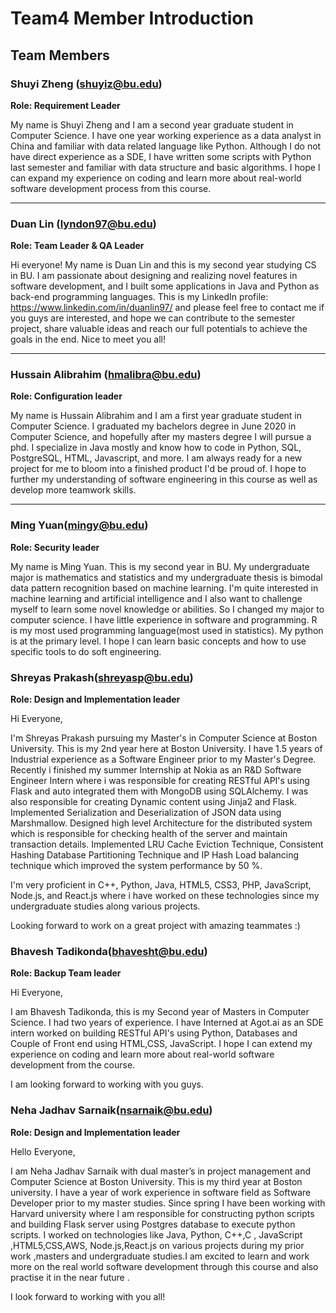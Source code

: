 # Team4 Member Introduction

## Team Members

### Shuyi Zheng (shuyiz@bu.edu)
**Role: Requirement Leader**

My name is Shuyi Zheng and I am a second year graduate student in Computer Science. I have one year working experience as a data analyst in China and familiar with data related language like Python. Although I do not have direct experience as a SDE, I have written some scripts with Python last semester and familiar with data structure and basic algorithms. I hope I can expand my experience on coding and learn more about real-world software development process  from this course.

---

### Duan Lin (lyndon97@bu.edu)

**Role: Team Leader & QA Leader**

Hi everyone! My name is Duan Lin and this is my second year studying CS in BU. I am passionate about designing and realizing novel features in software development, and I built some applications in Java and Python as back-end programming languages. This is my LinkedIn profile: https://www.linkedin.com/in/duanlin97/ and please feel free to contact me if you guys are interested, and hope we can contribute to the semester project, share valuable ideas and reach our full potentials to achieve the goals in the end. Nice to meet you all!

---

### Hussain Alibrahim (hmalibra@bu.edu)

**Role: Configuration leader**

My name is Hussain Alibrahim and I am a first year graduate student in Computer Science. I graduated my bachelors degree in June 2020 in Computer Science, and hopefully after my masters degree I will pursue a phd. I specialize in Java mostly and know how to code in Python, SQL, PostgreSQL, HTML, Javascript, and more. I am always ready for a new project for me to bloom into a finished product I'd be proud of. I hope to further my understanding of software engineering in this course as well as develop more teamwork skills.

-------

###  Ming Yuan(mingy@bu.edu)

**Role: Security leader**

My name is Ming Yuan. This is my second year in BU. My undergraduate major is mathematics and statistics and my undergraduate thesis is bimodal data pattern recognition based on machine learning. I'm quite interested in machine learning and artificial intelligence and I also want to challenge myself to learn some novel knowledge or abilities. So I changed my major to computer science. I have little experience in software and programming. R is my most used programming language(most used in statistics). My python is at the primary level. I hope I can learn basic concepts and how to use specific tools to do soft engineering.

###  Shreyas Prakash(shreyasp@bu.edu)

**Role: Design and Implementation leader**

Hi Everyone,

I'm Shreyas Prakash pursuing my Master's in Computer Science at Boston University. This is my 2nd year here at Boston University.
I have 1.5 years of Industrial experience as a Software Engineer prior to my Master's Degree. Recently i finished my summer Internship at Nokia as an R&D Software Engineer Intern where i was responsible for creating RESTful API's using Flask and auto integrated them with MongoDB using SQLAlchemy. I was also responsible for creating Dynamic content using Jinja2 and Flask. Implemented Serialization and Deserialization of JSON data using Marshmallow. Designed high level Architecture for the distributed system which is responsible for checking health of the server and maintain transaction details. Implemented LRU Cache Eviction Technique, Consistent Hashing Database Partitioning Technique and IP Hash Load balancing technique which improved the system performance by 50 %.

I'm very proficient in C++, Python,  Java, HTML5, CSS3, PHP, JavaScript, Node.js, and React.js where i have worked on these technologies since my undergraduate studies along various projects.

Looking forward to work on a great project with amazing teammates :) 

###  Bhavesh Tadikonda(bhavesht@bu.edu)

**Role: Backup Team leader**

Hi Everyone,

I am Bhavesh Tadikonda, this is my Second year of Masters in Computer Science. 
I had two years of experience. I have Interned at Agot.ai as an SDE intern worked on building RESTful API's using Python, Databases and Couple of Front end using HTML,CSS, JavaScript. 
I hope I can extend my experience on coding and learn more about real-world software development from the course. 

I am looking forward to working with you guys. 


### Neha Jadhav Sarnaik(nsarnaik@bu.edu)

**Role: Design and Implementation leader**

Hello Everyone,

I am Neha Jadhav Sarnaik with dual master’s in project management and Computer Science at Boston University. This is my third year at Boston university. I have a year of work experience in software field as Software Developer prior to my master studies. Since spring I have been working with Harvard university where I am responsible for constructing python scripts and building Flask server using Postgres database to execute python scripts. I worked on technologies like Java, Python, C++,C , JavaScript ,HTML5,CSS,AWS, Node.js,React.js on various projects during my prior work ,masters and undergraduate studies.I am excited to learn and work more on the real world software development through this course and also practise it in the near future .

I look forward to working with you all!


